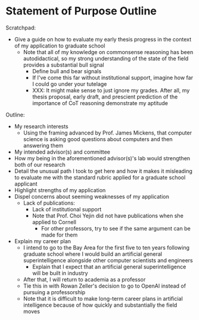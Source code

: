 # Statement of Purpose Outline

Scratchpad:

- Give a guide on how to evaluate my early thesis progress in the context of my application to graduate school
  - Note that all of my knowledge on commonsense reasoning has been autodidactical, so my strong understanding of the state of the field provides a substantial bull signal
    - Define bull and bear signals
    - If I've come this far without institutional support, imagine how far I could go under your tutelage
    - XXX: It might make sense to just ignore my grades. After all, my thesis proposal, early draft, and prescient prediction of the importance of CoT reasoning demonstrate my aptitude

Outline:

- My research interests
  - Using the framing advanced by Prof. James Mickens, that computer science is asking good questions about computers and then answering them
- My intended advisor(s) and committee
- How my being in the aforementioned advisor(s)'s lab would strengthen both of our research
- Detail the unusual path I took to get here and how it makes it misleading to evaluate me with the standard rubric applied for a graduate school applicant
- Highlight strengths of my application
- Dispel concerns about seeming weaknesses of my application
  - Lack of publications:
    - Lack of institutional support
    - Note that Prof. Choi Yejin did not have publications when she applied to Cornell
      - For other professors, try to see if the same argument can be made for them
- Explain my career plan
  - I intend to go to the Bay Area for the first five to ten years following graduate school where I would build an artificial general superintelligence alongside other computer scientists and engineers
    - Explain that I expect that an artificial general superintelligence will be built in industry
  - After that, I will return to academia as a professor
  - Tie this in with Rowan Zeller's decision to go to OpenAI instead of pursuing a professorship
  - Note that it is difficult to make long-term career plans in artificial intelligence because of how quickly and substantially the field moves
